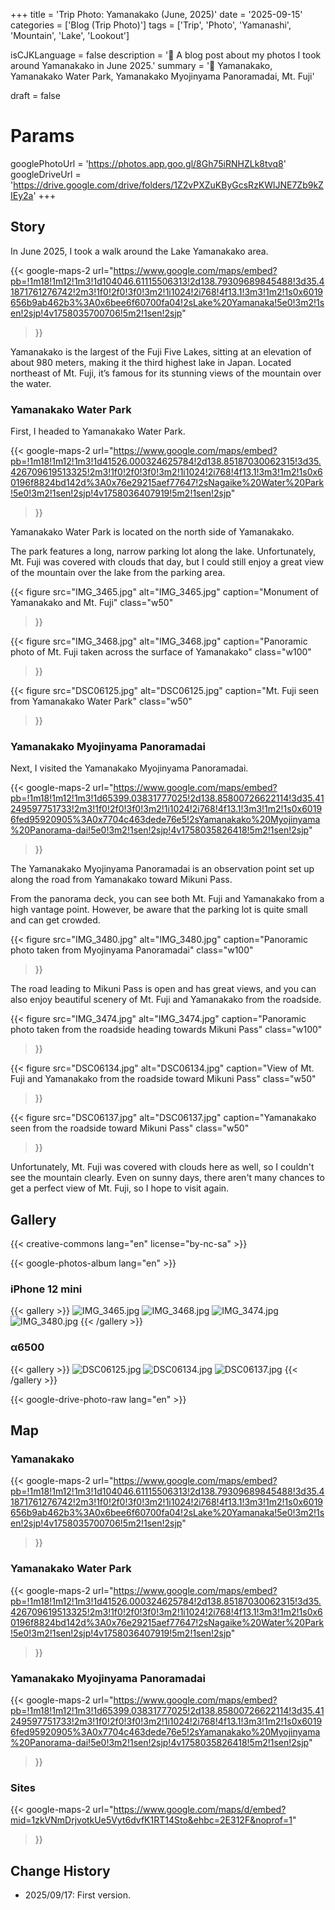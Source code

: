 +++
title = 'Trip Photo: Yamanakako (June, 2025)'
date = '2025-09-15'
categories = ['Blog (Trip Photo)']
tags = ['Trip', 'Photo', 'Yamanashi', 'Mountain', 'Lake', 'Lookout']

isCJKLanguage = false
description = '🗻 A blog post about my photos I took around Yamanakako in June 2025.'
summary = '📍 Yamanakako, Yamanakako Water Park, Yamanakako Myojinyama Panoramadai, Mt. Fuji'

draft = false

# Params
googlePhotoUrl = 'https://photos.app.goo.gl/8Gh75iRNHZLk8tvq8'
googleDriveUrl = 'https://drive.google.com/drive/folders/1Z2vPXZuKByGcsRzKWlJNE7Zb9kZIEy2a'
+++


## Story

In June 2025, I took a walk around the Lake Yamanakako area.

{{< google-maps-2 
  url="https://www.google.com/maps/embed?pb=!1m18!1m12!1m3!1d104046.61115506313!2d138.79309689845488!3d35.41871761276742!2m3!1f0!2f0!3f0!3m2!1i1024!2i768!4f13.1!3m3!1m2!1s0x6019656b9ab462b3%3A0x6bee6f60700fa04!2sLake%20Yamanaka!5e0!3m2!1sen!2sjp!4v1758035700706!5m2!1sen!2sjp"
  >}}


Yamanakako is the largest of the Fuji Five Lakes, sitting at an elevation of about 980 meters, making it the third highest lake in Japan.
Located northeast of Mt. Fuji, it’s famous for its stunning views of the mountain over the water.


### Yamanakako Water Park

First, I headed to Yamanakako Water Park.

{{< google-maps-2
  url="https://www.google.com/maps/embed?pb=!1m18!1m12!1m3!1d41526.000324625784!2d138.85187030062315!3d35.426709619513325!2m3!1f0!2f0!3f0!3m2!1i1024!2i768!4f13.1!3m3!1m2!1s0x60196f8824bd142d%3A0x76e29215aef77647!2sNagaike%20Water%20Park!5e0!3m2!1sen!2sjp!4v1758036407919!5m2!1sen!2sjp"
  >}}


Yamanakako Water Park is located on the north side of Yamanakako.

The park features a long, narrow parking lot along the lake.
Unfortunately, Mt. Fuji was covered with clouds that day,
but I could still enjoy a great view of the mountain over the lake from the parking area.

{{< figure
  src="IMG_3465.jpg"
  alt="IMG_3465.jpg"
  caption="Monument of Yamanakako and Mt. Fuji"
  class="w50"
  >}}

{{< figure
  src="IMG_3468.jpg"
  alt="IMG_3468.jpg"
  caption="Panoramic photo of Mt. Fuji taken across the surface of Yamanakako"
  class="w100"
  >}}

{{< figure
  src="DSC06125.jpg"
  alt="DSC06125.jpg"
  caption="Mt. Fuji seen from Yamanakako Water Park"
  class="w50"
  >}}


### Yamanakako Myojinyama Panoramadai

Next, I visited the Yamanakako Myojinyama Panoramadai.

{{< google-maps-2
  url="https://www.google.com/maps/embed?pb=!1m18!1m12!1m3!1d65399.03831777025!2d138.85800726622114!3d35.41249597751733!2m3!1f0!2f0!3f0!3m2!1i1024!2i768!4f13.1!3m3!1m2!1s0x60196fed95920905%3A0x7704c463dede76e5!2sYamanakako%20Myojinyama%20Panorama-dai!5e0!3m2!1sen!2sjp!4v1758035826418!5m2!1sen!2sjp"
  >}}


The Yamanakako Myojinyama Panoramadai is an observation point set up along the road from Yamanakako toward Mikuni Pass.

From the panorama deck, you can see both Mt. Fuji and Yamanakako from a high vantage point.
However, be aware that the parking lot is quite small and can get crowded.

{{< figure
  src="IMG_3480.jpg"
  alt="IMG_3480.jpg"
  caption="Panoramic photo taken from Myojinyama Panoramadai"
  class="w100"
  >}}


The road leading to Mikuni Pass is open and has great views,
and you can also enjoy beautiful scenery of Mt. Fuji and Yamanakako from the roadside.

{{< figure
  src="IMG_3474.jpg"
  alt="IMG_3474.jpg"
  caption="Panoramic photo taken from the roadside heading towards Mikuni Pass"
  class="w100"
  >}}

{{< figure
  src="DSC06134.jpg"
  alt="DSC06134.jpg"
  caption="View of Mt. Fuji and Yamanakako from the roadside toward Mikuni Pass"
  class="w50"
  >}}

{{< figure
  src="DSC06137.jpg"
  alt="DSC06137.jpg"
  caption="Yamanakako seen from the roadside toward Mikuni Pass"
  class="w50"
  >}}


Unfortunately, Mt. Fuji was covered with clouds here as well,
so I couldn't see the mountain clearly.
Even on sunny days, there aren't many chances to get a perfect view of Mt. Fuji,
so I hope to visit again.


## Gallery

{{< creative-commons lang="en" license="by-nc-sa" >}}

{{< google-photos-album lang="en" >}}


### iPhone 12 mini

{{< gallery >}}
<img src="IMG_3465.jpg" alt="IMG_3465.jpg" class="grid-w65" />
<img src="IMG_3468.jpg" alt="IMG_3468.jpg" class="grid-w100" />
<img src="IMG_3474.jpg" alt="IMG_3474.jpg" class="grid-w100" />
<img src="IMG_3480.jpg" alt="IMG_3480.jpg" class="grid-w100" />
{{< /gallery >}}


### α6500

{{< gallery >}}
<img src="DSC06125.jpg" alt="DSC06125.jpg" class="grid-w50" />
<img src="DSC06134.jpg" alt="DSC06134.jpg" class="grid-w50" />
<img src="DSC06137.jpg" alt="DSC06137.jpg" class="grid-w50" />
{{< /gallery >}}

{{< google-drive-photo-raw lang="en" >}}


## Map

### Yamanakako

{{< google-maps-2 
  url="https://www.google.com/maps/embed?pb=!1m18!1m12!1m3!1d104046.61115506313!2d138.79309689845488!3d35.41871761276742!2m3!1f0!2f0!3f0!3m2!1i1024!2i768!4f13.1!3m3!1m2!1s0x6019656b9ab462b3%3A0x6bee6f60700fa04!2sLake%20Yamanaka!5e0!3m2!1sen!2sjp!4v1758035700706!5m2!1sen!2sjp"
  >}}


### Yamanakako Water Park

{{< google-maps-2
  url="https://www.google.com/maps/embed?pb=!1m18!1m12!1m3!1d41526.000324625784!2d138.85187030062315!3d35.426709619513325!2m3!1f0!2f0!3f0!3m2!1i1024!2i768!4f13.1!3m3!1m2!1s0x60196f8824bd142d%3A0x76e29215aef77647!2sNagaike%20Water%20Park!5e0!3m2!1sen!2sjp!4v1758036407919!5m2!1sen!2sjp"
  >}}


### Yamanakako Myojinyama Panoramadai

{{< google-maps-2
  url="https://www.google.com/maps/embed?pb=!1m18!1m12!1m3!1d65399.03831777025!2d138.85800726622114!3d35.41249597751733!2m3!1f0!2f0!3f0!3m2!1i1024!2i768!4f13.1!3m3!1m2!1s0x60196fed95920905%3A0x7704c463dede76e5!2sYamanakako%20Myojinyama%20Panorama-dai!5e0!3m2!1sen!2sjp!4v1758035826418!5m2!1sen!2sjp"
  >}}


### Sites

{{< google-maps-2
  url="https://www.google.com/maps/d/embed?mid=1zkVNmDrjvotkUe5Vyt6dvfK1RT14Sto&ehbc=2E312F&noprof=1"
  >}}


## Change History

- 2025/09/17: First version.
